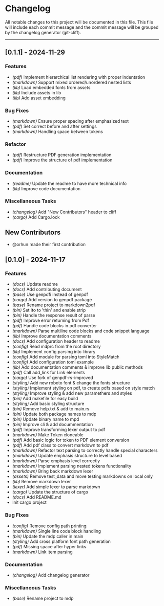 # Changelog

All notable changes to this project will be documented in this file.
This file will include each commit message and the commit message will be grouped by
the changelog generator (git-cliff).

---

## [0.1.1] - 2024-11-29

### Features
- *(pdf)* Implement hierarchical list rendering with proper indentation
- *(markdown)* Support mixed ordered/unordered nested lists
- *(lib)* Load embedded fonts from assets
- *(lib)* Include assets in lib
- *(lib)* Add asset embedding

### Bug Fixes
- *(markdown)* Ensure proper spacing after emphasized text
- *(pdf)* Set correct before and after settings
- *(markdown)* Handling space between tokens

### Refactor
- *(pdf)* Restructure PDF generation implementation
- *(pdf)* Improve the structure of pdf implementation

### Documentation
- *(readme)* Update the readme to have more technical info
- *(lib)* Improve code documentation

### Miscellaneous Tasks
- *(changelog)* Add "New Contributors" header to cliff
- *(cargo)* Add Cargo.lock

## New Contributors
* @orhun made their first contribution

## [0.1.0] - 2024-11-17

### Features
- *(docs)* Update readme
- *(docs)* Add contributing document
- *(base)* Use genpdfi instead of genpdf
- *(cargo)* Add version to genpdf package
- *(base)* Rename project to markdown2pdf
- *(bin)* Set lto to 'thin' and enable strip
- *(bin)* Handle the response result of parse
- *(pdf)* Improve error returning from Pdf
- *(pdf)* Handle code blocks in pdf converter
- *(markdown)* Parse multiline code blocks and code snippet language
- *(lib)* Improve documentation comments
- *(docs)* Add configuration header to readme
- *(config)* Read mdprc from the root directory
- *(lib)* Implement config parsing into library
- *(config)* Add module for parsing toml into StyleMatch
- *(config)* Add configuration toml example
- *(lib)* Add documentation comments & improve lib public methods
- *(pdf)* Call add_link for Link elements
- *(cargo)* Use fork of genpdf-rs-improved
- *(styling)* Add new roboto font & change the fonts structure
- *(styling)* Implement styling on pdf, to create pdfs based on style match
- *(styling)* Improve styling & add new paramethers and styles
- *(bin)* Add makefile for easy build
- *(styling)* Add basic styling structure
- *(bin)* Remove help.txt & add to main.rs
- *(bin)* Update both package names to mdp
- *(bin)* Update binary name to mpd
- *(bin)* Improve cli & add docummentation
- *(pdf)* Improve transforming lexer output to pdf
- *(markdown)* Make Token cloneable
- *(pdf)* Add basic logic for token to PDF element conversion
- *(pdf)* Add pdf class to convert markdown to pdf
- *(markdown)* Refactor text parsing to correctly handle special characters
- *(markdown)* Update emphasis structure to level based
- *(markdown)* Parse emphasis level correctly
- *(markdown)* Implement parsing nested tokens functionality
- *(markdown)* Bring back markdown lexer
- *(assets)* Remove test_data and move testing markdowns on local only
- *(lib)* Remove markdown lexer
- *(lexer)* Add simple lexer to parse markdown
- *(cargo)* Update the structure of cargo
- *(docs)* Add README.md
- Init cargo project

### Bug Fixes
- *(config)* Remove config path printing
- *(markdown)* Single line code block handling
- *(bin)* Update the mdp caller in main
- *(styling)* Add cross platform font path generation
- *(pdf)* Missing space after hyper links
- *(markdown)* Link item parsing

### Documentation
- *(changelog)* Add changelog generator

### Miscellaneous Tasks
- *(base)* Rename project to mdp
